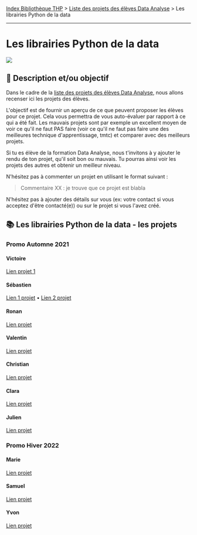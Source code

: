 [Index Bibliothèque THP](https://github.com/TheHackingProject/bibliotheque-THP/wiki) > [Liste des projets des élèves Data Analyse](https://github.com/TheHackingProject/bibliotheque-THP/wiki/liste_projets_data_analyse) > Les librairies Python de la data

___

# Les librairies Python de la data

![](https://picsum.photos/1024/400)

## 📄 Description et/ou objectif
Dans le cadre de la [liste des projets des élèves Data Analyse](https://github.com/TheHackingProject/bibliotheque-THP/wiki/liste_projets_data_analyse), nous allons recenser ici les projets des élèves.

L'objectif est de fournir un aperçu de ce que peuvent proposer les élèves pour ce projet. Cela vous permettra de vous auto-évaluer par rapport à ce qui a été fait. Les mauvais projets sont par exemple un excellent moyen de voir ce qu'il ne faut PAS faire (voir ce qu'il ne faut pas faire une des meilleures technique d'apprentissage, tmtc) et comparer avec des meilleurs projets.

Si tu es élève de la formation Data Analyse, nous t'invitons à y ajouter le rendu de ton projet, qu'il soit bon ou mauvais. Tu pourras ainsi voir les projets des autres et obtenir un meilleur niveau.

N'hésitez pas à commenter un projet en utilisant le format suivant :

> Commentaire XX : je trouve que ce projet est blabla


N'hésitez pas à ajouter des détails sur vous (ex: votre contact si vous acceptez d'être contacté(e)) ou sur le projet si vous l'avez créé.


## 📚 Les librairies Python de la data - les projets
### Promo Automne 2021

#### Victoire
[Lien projet 1](https://github.com/bigdduwa/THP-DATA_1)

#### Sébastien
[Lien 1 projet](https://github.com/sebastienrombaut/data_university) • [Lien 2 projet](https://github.com/sebastienrombaut/data_museum)

#### Ronan
[Lien projet](https://github.com/bigdduwa/THP-DATA_1)

#### Valentin
[Lien projet](https://github.com/valvermes/python1)

#### Christian
[Lien projet](https://github.com/christian29200/THP_Pandas_Numpy)

#### Clara
[Lien projet](https://github.com/claramoreschi/THP_DataAnalyst_studies)

#### Julien
[Lien projet](https://github.com/JulienSisi/S04_Python_19.10.21-)

### Promo Hiver 2022

#### Marie
[Lien projet](https://github.com/MarieLebreton/Python_Museum)

#### Samuel
[Lien projet](https://github.com/SamkaaDev/tour_de_france_des_musees)

#### Yvon
[Lien projet](https://github.com/ekwayv8/-The-Tour-de-France-of-museums-/blob/main/README)



